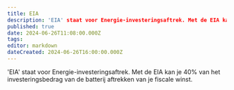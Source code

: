 ```yaml
---
title: EIA
description: 'EIA' staat voor Energie-investeringsaftrek. Met de EIA kan je 40% van het investeringsbedrag van de batterij aftrekken van je fiscale winst
published: true
date: 2024-06-26T11:08:00.000Z
tags: 
editor: markdown
dateCreated: 2024-06-26T16:00:00.000Z
---
```


'EIA' staat voor Energie-investeringsaftrek. Met de EIA kan je 40% van het investeringsbedrag van de batterij aftrekken van je fiscale winst.
